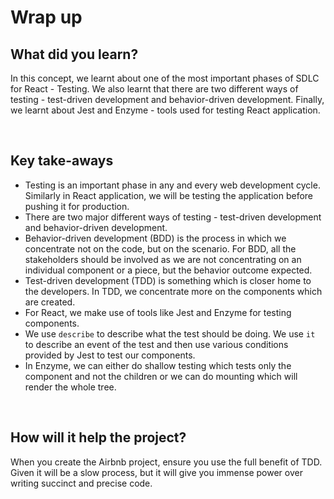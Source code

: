 # **Wrap up**

## What did you learn?

In this concept, we learnt about one of the most important phases of SDLC for React - Testing. We also learnt that there are two different ways of testing - test-driven development and behavior-driven development. Finally, we learnt about Jest and Enzyme - tools used for testing React application.

<br />

## Key take-aways

- Testing is an important phase in any and every web development cycle. Similarly in React application, we will be testing the application before pushing it for production.
- There are two major different ways of testing - test-driven development and behavior-driven development.
- Behavior-driven development (BDD) is the process in which we concentrate not on the code, but on the scenario. For BDD, all the stakeholders should be involved as we are not concentrating on an individual component or a piece, but the behavior outcome expected.
- Test-driven development (TDD) is something which is closer home to the developers. In TDD, we concentrate more on the components which are created.
- For React, we make use of tools like Jest and Enzyme for testing components.
- We use ```describe``` to describe what the test should be doing. We use ```it``` to describe an event of the test and then use various conditions provided by Jest to test our components.
- In Enzyme, we can either do shallow testing which tests only the component and not the children or we can do mounting which will render the whole tree.

<br />

## How will it help the project?

When you create the Airbnb project, ensure you use the full benefit of TDD. Given it will be a slow process, but it will give you immense power over writing succinct and precise code.

